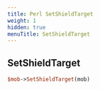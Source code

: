```yaml
---
title: Perl SetShieldTarget
weight: 1
hidden: true
menuTitle: SetShieldTarget
---
```

## SetShieldTarget
```perl
$mob->SetShieldTarget(mob)
```